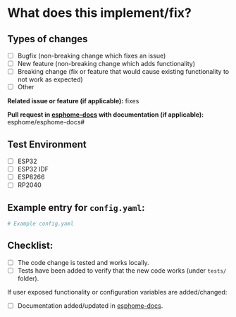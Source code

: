 # What does this implement/fix?

<!-- Quick description and explanation of changes -->

## Types of changes

- [ ] Bugfix (non-breaking change which fixes an issue)
- [ ] New feature (non-breaking change which adds functionality)
- [ ] Breaking change (fix or feature that would cause existing functionality to not work as expected)
- [ ] Other

**Related issue or feature (if applicable):** fixes <link to issue>

**Pull request in [esphome-docs](https://github.com/esphome/esphome-docs) with documentation (if applicable):** esphome/esphome-docs#<esphome-docs PR number goes here>

## Test Environment

- [ ] ESP32
- [ ] ESP32 IDF
- [ ] ESP8266
- [ ] RP2040

## Example entry for `config.yaml`:
<!--
  Supplying a configuration snippet, makes it easier for a maintainer to test
  your PR. Furthermore, for new integrations, it gives an impression of how
  the configuration would look like.
  Note: Remove this section if this PR does not have an example entry.
-->

```yaml
# Example config.yaml

```

## Checklist:
  - [ ] The code change is tested and works locally.
  - [ ] Tests have been added to verify that the new code works (under `tests/` folder).

If user exposed functionality or configuration variables are added/changed:
  - [ ] Documentation added/updated in [esphome-docs](https://github.com/esphome/esphome-docs).
